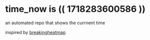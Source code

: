 # time_now is (( 1718283600586 ))

an automated repo that shows the currnent time

inspired by [breakingheatmap](https://github.com/breakingheatmap/breakingheatmap)